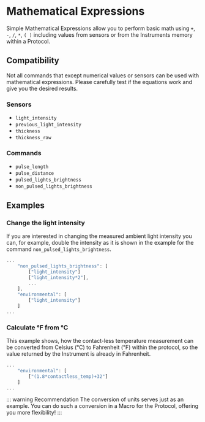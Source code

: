 # Mathematical Expressions

Simple Mathematical Expressions allow you to perform basic math using `+`, `-`, `/`, `*`, `( )` including values from sensors or from the Instruments memory within a Protocol.

## Compatibility

Not all commands that except numerical values or sensors can be used with mathematical expressions. Please carefully test if the equations work and give you the desired results.

### Sensors <Badge text="Beta" type="warning"/>

+ `light_intensity`
+ `previous_light_intensity`
+ `thickness`
+ `thickness_raw`

### Commands <Badge text="Beta" type="warning"/>

+ `pulse_length`
+ `pulse_distance`
+ `pulsed_lights_brightness`
+ `non_pulsed_lights_brightness`

## Examples

### Change the light intensity

If you are interested in changing the measured ambient light intensity you can, for example, double the intensity as it is shown in the example for the command `non_pulsed_lights_brightness`.

```javascript
...
	"non_pulsed_lights_brightness": [
		["light_intensity"]
		["light_intensity*2"],
		...
	],
	"environmental": [
		["light_intensity"]
	]
...
```

### Calculate ℉ from ℃

This example shows, how the contact-less temperature measurement can be converted from Celsius (℃) to Fahrenheit (℉) within the protocol, so the value returned by the Instrument is already in Fahrenheit.

```javascript
...
	"environmental": [
		["(1.8*contactless_temp)+32"]
	]
...
```

::: warning Recommendation
The conversion of units serves just as an example. You can do such a conversion in a Macro for the Protocol, offering you more flexibility!
:::
